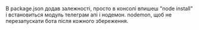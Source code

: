 В package.json додав залежності, просто в консолі впишеш "node install" і встановиться модуль телеграм апі і нодемон.
nodemon, щоб не перезапускати бота після кожного збереження.